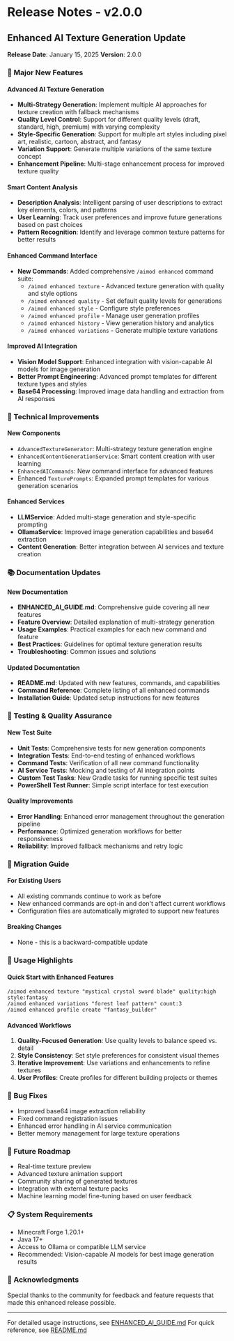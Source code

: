 # Release Notes - v2.0.0

## Enhanced AI Texture Generation Update

**Release Date**: January 15, 2025
**Version**: 2.0.0

### 🎨 Major New Features

#### Advanced AI Texture Generation
- **Multi-Strategy Generation**: Implement multiple AI approaches for texture creation with fallback mechanisms
- **Quality Level Control**: Support for different quality levels (draft, standard, high, premium) with varying complexity
- **Style-Specific Generation**: Support for multiple art styles including pixel art, realistic, cartoon, abstract, and fantasy
- **Variation Support**: Generate multiple variations of the same texture concept
- **Enhancement Pipeline**: Multi-stage enhancement process for improved texture quality

#### Smart Content Analysis
- **Description Analysis**: Intelligent parsing of user descriptions to extract key elements, colors, and patterns
- **User Learning**: Track user preferences and improve future generations based on past choices
- **Pattern Recognition**: Identify and leverage common texture patterns for better results

#### Enhanced Command Interface
- **New Commands**: Added comprehensive `/aimod enhanced` command suite:
  - `/aimod enhanced texture` - Advanced texture generation with quality and style options
  - `/aimod enhanced quality` - Set default quality levels for generations
  - `/aimod enhanced style` - Configure style preferences
  - `/aimod enhanced profile` - Manage user generation profiles
  - `/aimod enhanced history` - View generation history and analytics
  - `/aimod enhanced variations` - Generate multiple texture variations

#### Improved AI Integration
- **Vision Model Support**: Enhanced integration with vision-capable AI models for image generation
- **Better Prompt Engineering**: Advanced prompt templates for different texture types and styles
- **Base64 Processing**: Improved image data handling and extraction from AI responses

### 🔧 Technical Improvements

#### New Components
- `AdvancedTextureGenerator`: Multi-strategy texture generation engine
- `EnhancedContentGenerationService`: Smart content creation with user learning
- `EnhancedAICommands`: New command interface for advanced features
- Enhanced `TexturePrompts`: Expanded prompt templates for various generation scenarios

#### Enhanced Services
- **LLMService**: Added multi-stage generation and style-specific prompting
- **OllamaService**: Improved image generation capabilities and base64 extraction
- **Content Generation**: Better integration between AI services and texture creation

### 📚 Documentation Updates

#### New Documentation
- **ENHANCED_AI_GUIDE.md**: Comprehensive guide covering all new features
- **Feature Overview**: Detailed explanation of multi-strategy generation
- **Usage Examples**: Practical examples for each new command and feature
- **Best Practices**: Guidelines for optimal texture generation results
- **Troubleshooting**: Common issues and solutions

#### Updated Documentation
- **README.md**: Updated with new features, commands, and capabilities
- **Command Reference**: Complete listing of all enhanced commands
- **Installation Guide**: Updated setup instructions for new features

### 🧪 Testing & Quality Assurance

#### New Test Suite
- **Unit Tests**: Comprehensive tests for new generation components
- **Integration Tests**: End-to-end testing of enhanced workflows
- **Command Tests**: Verification of all new command functionality
- **AI Service Tests**: Mocking and testing of AI integration points
- **Custom Test Tasks**: New Gradle tasks for running specific test suites
- **PowerShell Test Runner**: Simple script interface for test execution

#### Quality Improvements
- **Error Handling**: Enhanced error management throughout the generation pipeline
- **Performance**: Optimized generation workflows for better responsiveness
- **Reliability**: Improved fallback mechanisms and retry logic

### 🔄 Migration Guide

#### For Existing Users
- All existing commands continue to work as before
- New enhanced commands are opt-in and don't affect current workflows
- Configuration files are automatically migrated to support new features

#### Breaking Changes
- None - this is a backward-compatible update

### 🎯 Usage Highlights

#### Quick Start with Enhanced Features
```
/aimod enhanced texture "mystical crystal sword blade" quality:high style:fantasy
/aimod enhanced variations "forest leaf pattern" count:3
/aimod enhanced profile create "fantasy_builder"
```

#### Advanced Workflows
1. **Quality-Focused Generation**: Use quality levels to balance speed vs. detail
2. **Style Consistency**: Set style preferences for consistent visual themes
3. **Iterative Improvement**: Use variations and enhancements to refine textures
4. **User Profiles**: Create profiles for different building projects or themes

### 🐛 Bug Fixes
- Improved base64 image extraction reliability
- Fixed command registration issues
- Enhanced error handling in AI service communication
- Better memory management for large texture operations

### 🔮 Future Roadmap
- Real-time texture preview
- Advanced texture animation support
- Community sharing of generated textures
- Integration with external texture packs
- Machine learning model fine-tuning based on user feedback

### 📋 System Requirements
- Minecraft Forge 1.20.1+
- Java 17+
- Access to Ollama or compatible LLM service
- Recommended: Vision-capable AI models for best image generation results

### 🙏 Acknowledgments
Special thanks to the community for feedback and feature requests that made this enhanced release possible.

---

For detailed usage instructions, see [ENHANCED_AI_GUIDE.md](ENHANCED_AI_GUIDE.md)
For quick reference, see [README.md](README.md)
